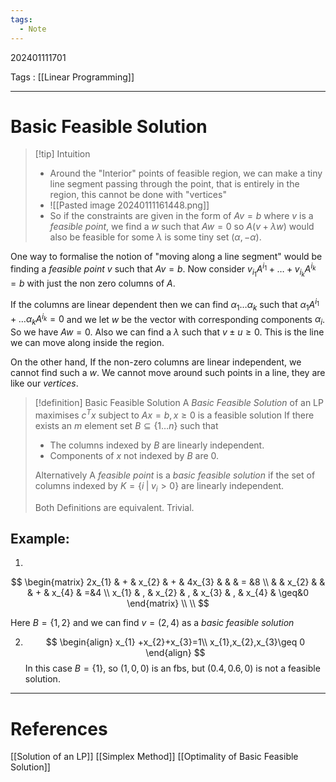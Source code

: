 ```yaml
---
tags:
  - Note
---
```

202401111701

Tags : [[Linear Programming]]

---
# Basic Feasible Solution

>[!tip] Intuition
>- Around the "Interior" points of feasible region, we can make a tiny line segment passing through the point, that is entirely in the region, this cannot be done with "vertices"
>- ![[Pasted image 20240111161448.png]]
>- So if the constraints are given in the form of $Av=b$ where $v$ is a *feasible point*, we find a $w$ such that $Aw=0$ so $A(v+\lambda w)$ would also be feasible for some $\lambda$ is some tiny set $(\alpha, -\alpha)$.
 
One way to formalise the notion of "moving along a line segment" would be finding a *feasible point* $v$ such that $A v=b$. Now consider $v_{i_1}A^{i_{1}}+\dots+v_{i_{k}}A^{i_{k}}=b$ with just the non zero columns of $A$.

If the columns are linear dependent then we can find $\alpha_1 \dots \alpha_k$ such that $\alpha_1 A^{i_1}+\dots\alpha_{k}A^{i_{k}}=0$ and we let $w$ be the vector with corresponding components $\alpha_i$. So we have $A w=0$. Also we can find a $\lambda$ such that $v\pm u\ge{0}$. This is the line we can move along inside the region.

On the other hand, If the non-zero columns are linear independent, we cannot find such a $w$. We cannot move around such points in a line, they are like our *vertices*.

>[!definition] Basic Feasible Solution
>A *Basic Feasible Solution* of an LP maximises $c^Tx$ subject to $Ax=b, x\geq 0$ is a feasible solution If there exists an $m$ element set $B\subseteq\{1\dots n\}$ such that 
>- The columns indexed by $B$ are linearly independent.
>- Components of $x$ not indexed by $B$ are $0$.
>
>Alternatively A *feasible point* is a *basic feasible solution* if the set of columns indexed by $K=\{i\;|\;v_i > 0\}$ are linearly independent.
>
>Both Definitions are equivalent. Trivial.



## Example: 
1. 
$$
\begin{matrix}
2x_{1} & + & x_{2} & + & 4x_{3}  & & & = &8 \\
 &  & x_{2} &  &  & + & x_{4} & =&4 \\
x_{1} & , & x_{2} & , & x_{3} & , & x_{4} & \geq&0
\end{matrix} \\ \\
$$

Here $B=\{1,2\}$ and we can find $v= (2, 4)$ as a *basic feasible solution*

2. 
   $$
   \begin{align}
x_{1} +x_{2}+x_{3}=1\\
x_{1},x_{2},x_{3}\geq 0
\end{align}
$$
In this case $B=\{1\}$, so  $(1,0,0)$ is an fbs, but $(0.4, 0.6, 0)$ is not a feasible solution.
---
# References
[[Solution of an LP]]
[[Simplex Method]]
[[Optimality of Basic Feasible Solution]]